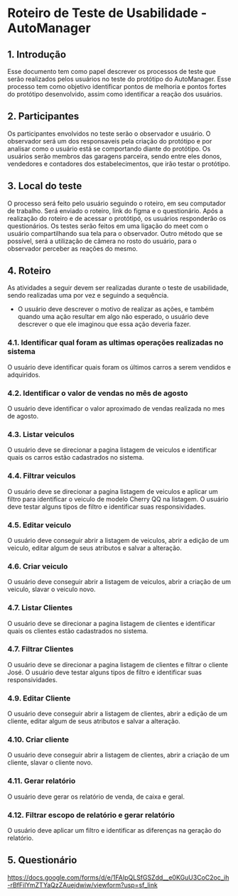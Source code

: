 # Roteiro de Teste de Usabilidade - AutoManager

## 1. Introdução

Esse documento tem como papel descrever os processos de teste que serão realizados pelos usuários no teste do protótipo do AutoManager. Esse processo tem como objetivo identificar pontos de melhoria e pontos fortes do protótipo desenvolvido, assim como identificar a reação dos usuários. 

## 2. Participantes

Os participantes envolvidos no teste serão o observador e usuário. O observador será um dos responsaveis pela criação do protótipo e por analisar como o usuário está se comportando diante do protótipo. Os usuários serão membros das garagens parceira, sendo entre eles donos, vendedores e contadores dos estabelecimentos, que irão testar o protótipo.

## 3. Local do teste

O processo será feito pelo usuário seguindo o roteiro, em seu computador de trabalho. Será enviado o roteiro, link do figma e o questionário. Após a realização do roteiro e de acessar o protótipó, os usuários responderão os questionários. Os testes serão feitos em uma ligação do meet com o usuário compartilhando sua tela para o observador. Outro método que se possível, será a utilização de câmera no rosto do usuário, para o observador perceber as reações do mesmo.

## 4. Roteiro

As atividades a seguir devem ser realizadas durante o teste de usabilidade, sendo realizadas uma por vez e seguindo a sequência. 

- O usuário deve descrever o motivo de realizar as ações, e também quando uma ação resultar em algo não esperado, o usuário deve descrever o que ele imaginou que essa ação deveria fazer.

### 4.1. Identificar qual foram as ultimas operações realizadas no sistema
O usuário deve identificar quais foram os últimos carros a serem vendidos e adquiridos.

### 4.2. Identificar o valor de vendas no mês de agosto
O usuário deve identificar o valor aproximado de vendas realizada no mes de agosto.

### 4.3. Listar veiculos
O usuário deve se direcionar a pagina listagem de veiculos e identificar quais os carros estão cadastrados no sistema.

### 4.4. Filtrar veiculos
O usuário deve se direcionar a pagina listagem de veiculos e aplicar um filtro para identificar o veiculo de modelo Cherry QQ na listagem. O usuário deve testar alguns tipos de filtro e identificar suas responsividades.

### 4.5. Editar veiculo
O usuário deve conseguir abrir a listagem de veiculos, abrir a edição de um veiculo, editar algum de seus atributos e salvar a alteração.

### 4.6. Criar veiculo
O usuário deve conseguir abrir a listagem de veiculos, abrir a criação de um veiculo, slavar o veiculo novo.

### 4.7. Listar Clientes
O usuário deve se direcionar a pagina listagem de clientes e identificar quais os clientes estão cadastrados no sistema.

### 4.7. Filtrar Clientes
O usuário deve se direcionar a pagina listagem de clientes e filtrar o cliente José. O usuário deve testar alguns tipos de filtro e identificar suas responsividades.

### 4.9. Editar Cliente
O usuário deve conseguir abrir a listagem de clientes, abrir a edição de um cliente, editar algum de seus atributos e salvar a alteração.

### 4.10. Criar cliente
O usuário deve conseguir abrir a listagem de clientes, abrir a criação de um cliente, slavar o cliente novo.

### 4.11. Gerar relatório
O usuário deve gerar os relatório de venda, de caixa e geral.

### 4.12. Filtrar escopo de relatório e gerar relatório
O usuário deve aplicar um filtro e identificar as diferenças na geração do relatório.

## 5. Questionário

https://docs.google.com/forms/d/e/1FAIpQLSfGSZdd__e0KGuU3CoC2oc_ih-rBfFilYmZTYaQzZAuejdwiw/viewform?usp=sf_link
